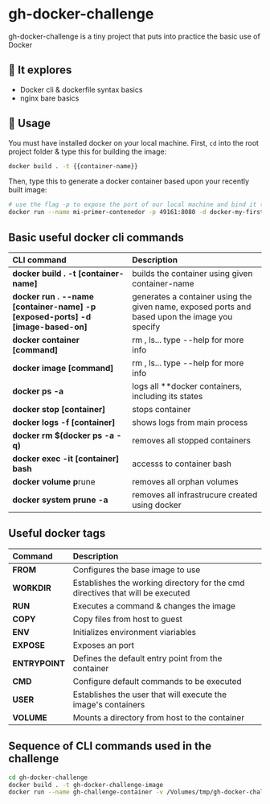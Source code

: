 # gh-docker-challenge

gh-docker-challenge is a tiny project that puts into practice the basic use of Docker

## 🔎 It explores
- Docker cli & dockerfile syntax basics
- nginx bare basics


## 🚀 Usage

You must have installed docker on your local machine.
First, <code>cd</code> into the root project folder & type this for building the image:

```bash
docker build . -t {{container-name}}
```

Then, type this to generate a docker container based upon your recently built image:
```bash
# use the flag -p to expose the port of our local machine and bind it to the one defined in our dockerfile
docker run --name mi-primer-contenedor -p 49161:8080 -d docker-my-first-steps
```

## Basic useful docker cli commands
 CLI command                                                                     | Description
:------------------------------------------------------------------------------- |:----------------------------------------------------------------------------------------------
 **docker build . -t [container-name]**                                          | builds the container using given container-name
 **docker run . --name [container-name] -p [exposed-ports] -d [image-based-on]** | generates a container using the given name, exposed ports and based upon the image you specify
 **docker container [command]**                                                  | rm , ls... type --help for more info
 **docker image [command]**                                                      | rm , ls... type --help for more info
 **docker ps -a**                                                                | logs all **docker containers, including its states
 **docker stop [container]**                                                     | stops container
 **docker logs -f [container]**                                                  | shows logs from main process
 **docker rm $(docker ps -a -q)**                                                | removes all stopped containers
 **docker exec -it [container] bash**                                            | accesss to container bash
 **docker volume p**rune                                                         | removes all orphan volumes
 **docker system prune -a**                                                      | removes all infrastrucure created using docker

##  Useful docker tags
 Command                                                                         | Description
:------------------------------------------------------------------------------- |:----------------------------------------------------------------------------------------------
 **FROM**                                                                        | Configures the base image to use
 **WORKDIR**                                                                     | Establishes the working directory for the cmd directives that will be executed
 **RUN**                                                                         | Executes a command & changes the image
 **COPY**                                                                        | Copy files from host to guest
 **ENV**                                                                         | Initializes environment viariables
 **EXPOSE**                                                                      | Exposes an port
 **ENTRYPOINT**                                                                  | Defines the default entry point from the container
 **CMD**                                                                         | Configure default commands to be executed
 **USER**                                                                        | Establishes the user that will execute the image's containers
 **VOLUME**                                                                      | Mounts a directory from host to the container

## Sequence of CLI commands used in the challenge
```bash
cd gh-docker-challenge
docker build . -t gh-docker-challenge-image
docker run --name gh-challenge-container -v /Volumes/tmp/gh-docker-challenge/shared:/usr/share/nginx/html/ -p 8088:80 -d gh-docker-challenge-image
```
